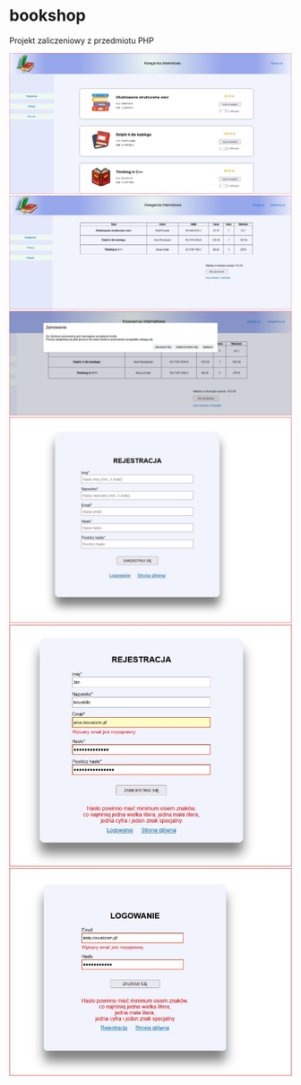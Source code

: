 # bookshop
Projekt zaliczeniowy z przedmiotu PHP

  ![](projectImg/produkty.JPG)
  ![](projectImg/kosz1.JPG)
  ![](projectImg/kosz2.JPG)
  ![](projectImg/rejestracja2.JPG) 
  ![](projectImg/rejestracja1.JPG) 
  ![](projectImg/logowanie.JPG)    

